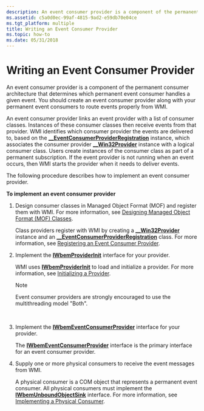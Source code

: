 ```yaml
---
description: An event consumer provider is a component of the permanent consumer architecture that determines which permanent event consumer handles a given event.
ms.assetid: c5a0d0ec-99af-4815-9ad2-e59db70e04ce
ms.tgt_platform: multiple
title: Writing an Event Consumer Provider
ms.topic: how-to
ms.date: 05/31/2018
---
```


# Writing an Event Consumer Provider

An event consumer provider is a component of the permanent consumer architecture that determines which permanent event consumer handles a given event. You should create an event consumer provider along with your permanent event consumers to route events properly from WMI.

An event consumer provider links an event provider with a list of consumer classes. Instances of these consumer classes then receive events from that provider. WMI identifies which consumer provider the events are delivered to, based on the [**\_\_EventConsumerProviderRegistration**](--eventconsumerproviderregistration.md) instance, which associates the consumer provider [**\_\_Win32Provider**](--win32provider.md) instance with a logical consumer class. Users create instances of the consumer class as part of a permanent subscription. If the event provider is not running when an event occurs, then WMI starts the provider when it needs to deliver events.

The following procedure describes how to implement an event consumer provider.

**To implement an event consumer provider**

1.  Design consumer classes in Managed Object Format (MOF) and register them with WMI. For more information, see [Designing Managed Object Format (MOF) Classes](designing-managed-object-format--mof--classes.md).

    Class providers register with WMI by creating a [**\_\_Win32Provider**](--win32provider.md) instance and an [**\_\_EventConsumerProviderRegistration**](--eventconsumerproviderregistration.md) class. For more information, see [Registering an Event Consumer Provider](registering-an-event-consumer-provider.md).

2.  Implement the [**IWbemProviderInit**](/windows/desktop/api/Wbemprov/nn-wbemprov-iwbemproviderinit) interface for your provider.

    WMI uses [**IWbemProviderInit**](/windows/desktop/api/Wbemprov/nn-wbemprov-iwbemproviderinit) to load and initialize a provider. For more information, see [Initializing a Provider](initializing-a-provider.md).

    > [!Note]  
    > Event consumer providers are strongly encouraged to use the multithreading model "Both".

     

3.  Implement the [**IWbemEventConsumerProvider**](/windows/desktop/api/Wbemprov/nn-wbemprov-iwbemeventconsumerprovider) interface for your provider.

    The [**IWbemEventConsumerProvider**](/windows/desktop/api/Wbemprov/nn-wbemprov-iwbemeventconsumerprovider) interface is the primary interface for an event consumer provider.

4.  Supply one or more physical consumers to receive the event messages from WMI.

    A physical consumer is a COM object that represents a permanent event consumer. All physical consumers must implement the [**IWbemUnboundObjectSink**](/windows/desktop/api/Wbemprov/nn-wbemprov-iwbemunboundobjectsink) interface. For more information, see [Implementing a Physical Consumer](implementing-a-physical-consumer.md).

 

 



